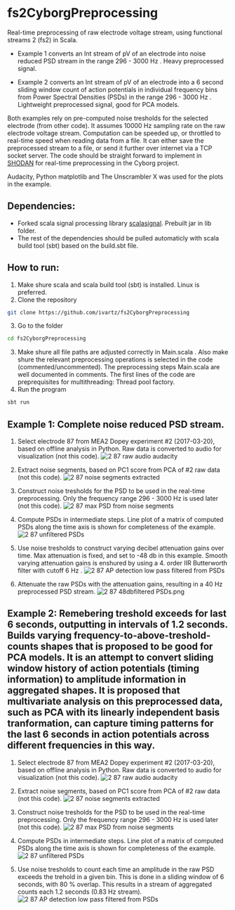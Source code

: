 # fs2CyborgPreprocessing
Real-time preprocessing of raw electrode voltage stream, using functional streams 2 (fs2) in Scala.

* Example 1 converts an Int stream of pV of an electrode into noise reduced PSD stream in the range 296 - 3000 Hz . Heavy preprocessed signal.

* Example 2 converts an Int stream of pV of an electrode into a 6 second sliding window count of action potentials in individual frequency bins from Power Spectral Densities (PSDs) in the range 296 - 3000 Hz . Lightweight preprocessed signal, good for PCA models.

Both examples rely on pre-computed noise tresholds for the selected electrode (from other code). It assumes 10000 Hz sampling rate on the raw electrode voltage stream.
Computation can be speeded up, or throttled to real-time speed when reading data from a file. It can either save the preprocessed stream to a file, or send it further over internet via a TCP socket server.
The code should be straight forward to implement in [SHODAN](https://github.com/PeterAaser/SHODAN) for real-time preprocessing
in the Cyborg project.

Audacity, Python matplotlib and The Unscrambler X was used for the plots in the example.

## Dependencies:

* Forked scala signal processing library [scalasignal](https://github.com/ivartz/scalasignal). Prebuilt jar in lib folder.
* The rest of the dependencies should be pulled automaticly with scala build tool (sbt) based on the build.sbt file.

## How to run:
1. Make shure scala and scala build tool (sbt) is installed. Linux is preferred.
2. Clone the repository
```bash
git clone https://github.com/ivartz/fs2CyborgPreprocessing
```
3. Go to the folder
```bash
cd fs2CyborgPreprocessing
```
3. Make shure all file paths are adjusted correctly in Main.scala .
   Also make shure the relevant preprocessing operations is selected in the code (commented/uncommented).
   The preprocessing steps Main.scala are well documented in comments. The first lines of the code are preprequisites for multithreading: Thread pool factory.
4. Run the program
```bash
sbt run
```
## Example 1: Complete noise reduced PSD stream.

1. Select electrode 87 from MEA2 Dopey experiment #2 (2017-03-20), based on offline analysis in Python. Raw data is converted to audio for visualization (not this code).
![2 87 raw audio audacity](/img/2_87_raw_audio_audacity.png
)
2. Extract noise segments, based on PC1 score from PCA of #2 raw data (not this code).
![2 87 noise segments extracted](/img/2_87_noise_segments_extracted.png)

3. Construct noise tresholds for the PSD to be used in the real-time preprocessing. Only the frequency range 296 - 3000 Hz is used later (not this code).
![2 87 max PSD from noise segments](/img/2_87_max_PSD_from_noise_segments.png)

4. Compute PSDs in intermediate steps. Line plot of a matrix of computed PSDs along the time axis is shown for completeness of the example.
![2 87 unfiltered PSDs](/img/2_87_unfiltered_PSDs.png)

5. Use noise tresholds to construct varying decibel attenuation gains over time. Max attenuation is fixed, and set to -48 db in this example. Smooth varying attenuation gains is enshured by using a 4. order IIR Butterworth filter with cutoff 6 Hz .
![2 87 AP detection low pass filtered from PSDs](/img/2_87_AP_detection_low_pass_filtered_from_PSDs.png)

6. Attenuate the raw PSDs with the attenuation gains, resulting in a 40 Hz preprocessed PSD stream.
![2 87 48dbfiltered PSDs.png](/img/2_87_48dbfiltered_PSDs.png)


## Example 2: Remebering treshold exceeds for last 6 seconds, outputting in intervals of 1.2 seconds. Builds varying frequency-to-above-treshold-counts shapes that is proposed to be good for PCA models. It is an attempt to convert sliding window history of action potentials (timing information) to amplitude information in aggregated shapes. It is proposed that multivariate analysis on this preprocessed data, such as PCA with its linearly independent basis tranformation, can capture timing patterns for the last 6 seconds in action potentials across different frequencies in this way.

1. Select electrode 87 from MEA2 Dopey experiment #2 (2017-03-20), based on offline analysis in Python. Raw data is converted to audio for visualization (not this code).
![2 87 raw audio audacity](/img/2_87_raw_audio_audacity.png)

2. Extract noise segments, based on PC1 score from PCA of #2 raw data (not this code).
![2 87 noise segments extracted](/img/2_87_noise_segments_extracted.png)

3. Construct noise tresholds for the PSD to be used in the real-time preprocessing. Only the frequency range 296 - 3000 Hz is used later (not this code).
![2 87 max PSD from noise segments](/img/2_87_max_PSD_from_noise_segments.png)

4. Compute PSDs in intermediate steps. Line plot of a matrix of computed PSDs along the time axis is shown for completeness of the example.
![2 87 unfiltered PSDs](/img/2_87_unfiltered_PSDs.png)

5. Use noise tresholds to count each time an amplitude in the raw PSD exceeds the trehold in a given bin. This is done in a sliding window of 6 seconds, with 80 % overlap. This results in a stream of aggregated counts each 1.2 seconds (0.83 Hz stream).
![2 87 AP detection low pass filtered from PSDs](/img/2_87_AP_detection_from_PSDs_sliding_6s_windows.png)

